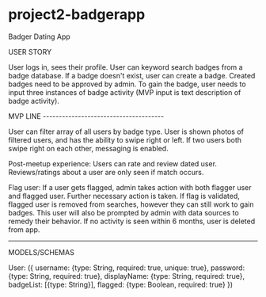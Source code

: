 # project2-badgerapp
Badger Dating App

USER STORY

User logs in, sees their profile. User can keyword search badges from a badge database. If a badge doesn't exist, user can create a badge. Created badges need to be approved by admin. To gain the badge, user needs to input three instances of badge activity (MVP input is text description of badge activity). 


MVP LINE --------------------------------------


User can filter array of all users by badge type. User is shown photos of filtered users, and has the ability to swipe right or left. If two users both swipe right on each other, messaging is enabled.

Post-meetup experience: Users can rate and review dated user. Reviews/ratings about a user are only seen if match occurs.

Flag user: If a user gets flagged, admin takes action with both flagger user and flagged user. Further necessary action is taken. If flag is validated, flagged user is removed from searches, however they can still work to gain badges. This user will also be prompted by admin with data sources to remedy their behavior. If no activity is seen within 6 months, user is deleted from app.


--------------------------------------------------

MODELS/SCHEMAS

User: ({
    username: {type: String, required: true, unique: true},
    password: {type: String, required: true},
    displayName: {type: String, required: true},
    badgeList: [{type: String}],
    flagged: {type: Boolean, required: true}
})